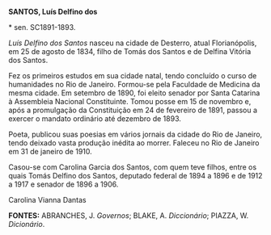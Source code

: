 **SANTOS, Luís Delfino dos**

\* sen. SC1891-1893.

*Luís Delfino dos Santos* nasceu na cidade de Desterro, atual
Florianópolis, em 25 de agosto de 1834, filho de Tomás dos Santos e de
Delfina Vitória dos Santos.

Fez os primeiros estudos em sua cidade natal, tendo concluído o curso de
humanidades no Rio de Janeiro. Formou-se pela Faculdade de Medicina da
mesma cidade. Em setembro de 1890, foi eleito senador por Santa Catarina
à Assembleia Nacional Constituinte. Tomou posse em 15 de novembro e,
após a promulgação da Constituição em 24 de fevereiro de 1891, passou a
exercer o mandato ordinário até dezembro de 1893.

Poeta, publicou suas poesias em vários jornais da cidade do Rio de
Janeiro, tendo deixado vasta produção inédita ao morrer. Faleceu no Rio
de Janeiro em 31 de janeiro de 1910.

Casou-se com Carolina Garcia dos Santos, com quem teve filhos, entre os
quais Tomás Delfino dos Santos, deputado federal de 1894 a 1896 e de
1912 a 1917 e senador de 1896 a 1906.

Carolina Vianna Dantas

**FONTES:** ABRANCHES, J. *Governos*; BLAKE, A. *Diccionário*; PIAZZA,
W. *Dicionário*.

